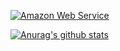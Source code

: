 [![Amazon Web Service](https://hits.seeyoufarm.com/api/count/incr/badge.svg?url=https%3A%2F%2Fgithub.com%2Fpjm1024cl&count_bg=%23337DC0&title_bg=%23555555&icon=amazonaws.svg&icon_color=%23FFFFFF&title=hits&edge_flat=false)](https://console.aws.amazon.com)


[![Anurag's github stats](https://github-readme-stats.vercel.app/api?username=pjm1024cl)](https://github.com/anuraghazra/github-readme-stats)

<!--
**pjm1024cl/pjm1024cl** is a ✨ _special_ ✨ repository because its `README.md` (this file) appears on your GitHub profile.

Here are some ideas to get you started:

- 🔭 I’m currently working on ...
- 🌱 I’m currently learning ...
- 👯 I’m looking to collaborate on ...
- 🤔 I’m looking for help with ...
- 💬 Ask me about ...
- 📫 How to reach me: ...
- 😄 Pronouns: ...
- ⚡ Fun fact: ...
-->

